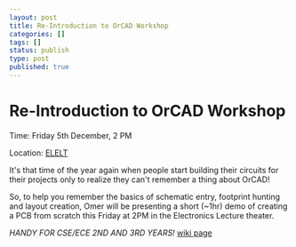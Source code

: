 ```yaml
---
layout: post
title: Re-Introduction to OrCAD Workshop
categories: []
tags: []
status: publish
type: post
published: true
---
```

# Re-Introduction to OrCAD Workshop #

Time: Friday 5th December, 2 PM

Location: [ELELT](http://www.kent.ac.uk/ettoffice/rooms/Electronics/EleLT/index.htm)

It's that time of the year again when people start building their circuits for their projects only to realize they can't remember a thing about OrCAD!


So, to help you remember the basics of schematic entry, footprint hunting and layout creation, Omer will be presenting a short (~1hr) demo of creating a PCB from scratch this Friday at 2PM in the Electronics Lecture theater.

_HANDY FOR CSE/ECE 2ND AND 3RD YEARS!_
<a href="http://ukctinker.org/wiki/events:orcadintro">wiki page</a>
